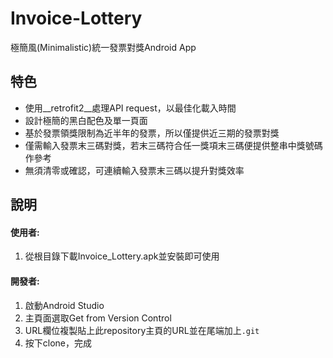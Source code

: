 # Invoice-Lottery
極簡風(Minimalistic)統一發票對獎Android App

## 特色
  * 使用__retrofit2__處理API request，以最佳化載入時間
  * 設計極簡的黑白配色及單一頁面
  * 基於發票領獎限制為近半年的發票，所以僅提供近三期的發票對獎
  * 僅需輸入發票末三碼對獎，若末三碼符合任一獎項末三碼便提供整串中獎號碼作參考
  * 無須清零或確認，可連續輸入發票末三碼以提升對獎效率

## 說明
#### 使用者:
1. 從根目錄下載Invoice_Lottery.apk並安裝即可使用

#### 開發者:
1. 啟動Android Studio
2. 主頁面選取Get from Version Control
3. URL欄位複製貼上此repository主頁的URL並在尾端加上`.git`
4. 按下clone，完成
